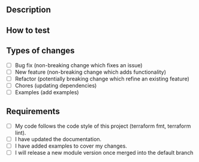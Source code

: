 ## Description

<!--- Describe your changes in detail -->

## How to test

<!--- Describe how to test your merge request -->

## Types of changes

<!--- What types of changes does your code introduce? Put an `x` in all the boxes that apply: -->

- [ ] Bug fix (non-breaking change which fixes an issue)
- [ ] New feature (non-breaking change which adds functionality)
- [ ] Refactor (potentially breaking change which refine an existing feature)
- [ ] Chores (updating dependencies)
- [ ] Examples (add examples)

## Requirements

<!--- Go over all the following points, and put an `x` in all the boxes that apply. -->
<!--- If you're unsure about any of these, don't hesitate to ask. We're here to help! -->

- [ ] My code follows the code style of this project (terraform fmt, terraform lint).
- [ ] I have updated the documentation.
- [ ] I have added examples to cover my changes.
- [ ] I will release a new module version once merged into the default branch